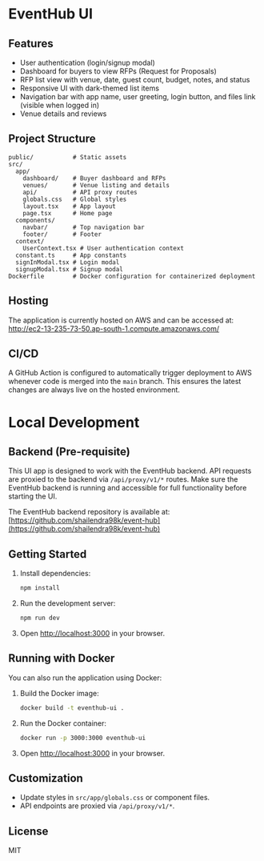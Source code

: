 # EventHub UI

## Features
- User authentication (login/signup modal)
- Dashboard for buyers to view RFPs (Request for Proposals)
- RFP list view with venue, date, guest count, budget, notes, and status
- Responsive UI with dark-themed list items
- Navigation bar with app name, user greeting, login button, and files link (visible when logged in)
- Venue details and reviews


## Project Structure
```
public/           # Static assets
src/
  app/
    dashboard/    # Buyer dashboard and RFPs
    venues/       # Venue listing and details
    api/          # API proxy routes
    globals.css   # Global styles
    layout.tsx    # App layout
    page.tsx      # Home page
  components/
    navbar/       # Top navigation bar
    footer/       # Footer
  context/
    UserContext.tsx # User authentication context
  constant.ts     # App constants
  signInModal.tsx # Login modal
  signupModal.tsx # Signup modal
Dockerfile        # Docker configuration for containerized deployment
```
## Hosting
The application is currently hosted on AWS and can be accessed at:
http://ec2-13-235-73-50.ap-south-1.compute.amazonaws.com/

## CI/CD
A GitHub Action is configured to automatically trigger deployment to AWS whenever code is merged into the `main` branch. This ensures the latest changes are always live on the hosted environment.


# Local Development


## Backend (Pre-requisite)
This UI app is designed to work with the EventHub backend. API requests are proxied to the backend via `/api/proxy/v1/*` routes. Make sure the EventHub backend is running and accessible for full functionality before starting the UI.

The EventHub backend repository is available at: [https://github.com/shailendra98k/event-hub](https://github.com/shailendra98k/event-hub)


## Getting Started

1. Install dependencies:
   ```bash
   npm install
   ```
2. Run the development server:
   ```bash
   npm run dev
   ```
3. Open [http://localhost:3000](http://localhost:3000) in your browser.

## Running with Docker
You can also run the application using Docker:

1. Build the Docker image:
   ```bash
   docker build -t eventhub-ui .
   ```
2. Run the Docker container:
   ```bash
   docker run -p 3000:3000 eventhub-ui
   ```
3. Open [http://localhost:3000](http://localhost:3000) in your browser.

## Customization
- Update styles in `src/app/globals.css` or component files.
- API endpoints are proxied via `/api/proxy/v1/*`.

## License
MIT
